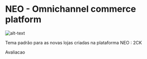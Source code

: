 # NEO - Omnichannel commerce platform
![alt-text](https://img.shields.io/badge/version-1.1.1RC-orange.svg "Release Version")

Tema padrão para as novas lojas criadas na plataforma NEO : 2CK

Avaliacao

